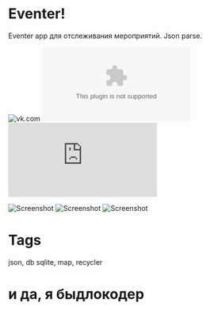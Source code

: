 # Eventer!
Eventer app для отслеживания мероприятий. Json parse.

![vk.com](https://vk.com/h3xb0y/)
![demo](https://github.com/h3xboy/Eventer/blob/master/demo/app-debug.apk)
![database example](https://github.com/h3xboy/Eventer/blob/master/json/events_new.json)


![Screenshot](https://github.com/h3xboy/Eventer/blob/master/image/1497866662704.gif "WelcomeActivity")
![Screenshot](https://github.com/h3xboy/Eventer/blob/master/image/1497866139404.gif "WelcomeActivity")
![Screenshot](https://github.com/h3xboy/Eventer/blob/master/image/1497866227144.gif "WelcomeActivity")

# Tags
json, db sqlite, map, recycler

# и да, я быдлокодер
